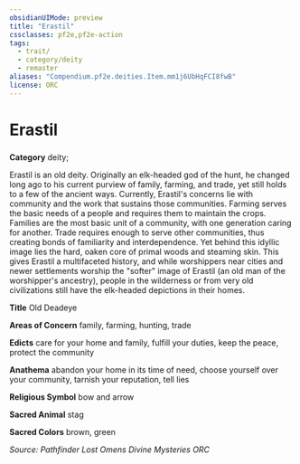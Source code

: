 ```yaml
---
obsidianUIMode: preview
title: "Erastil"
cssclasses: pf2e,pf2e-action
tags:
  - trait/
  - category/deity
  - remaster
aliases: "Compendium.pf2e.deities.Item.mm1j6UbHqFCI8fwB"
license: ORC
---
```

# Erastil

### 

**Category** deity; 




Erastil is an old deity. Originally an elk-headed god of the hunt, he changed long ago to his current purview of family, farming, and trade, yet still holds to a few of the ancient ways. Currently, Erastil's concerns lie with community and the work that sustains those communities. Farming serves the basic needs of a people and requires them to maintain the crops. Families are the most basic unit of a community, with one generation caring for another. Trade requires enough to serve other communities, thus creating bonds of familiarity and interdependence. Yet behind this idyllic image lies the hard, oaken core of primal woods and steaming skin. This gives Erastil a multifaceted history, and while worshippers near cities and newer settlements worship the "softer" image of Erastil (an old man of the worshipper's ancestry), people in the wilderness or from very old civilizations still have the elk-headed depictions in their homes.

**Title** Old Deadeye

**Areas of Concern** family, farming, hunting, trade

**Edicts** care for your home and family, fulfill your duties, keep the peace, protect the community

**Anathema** abandon your home in its time of need, choose yourself over your community, tarnish your reputation, tell lies

**Religious Symbol** bow and arrow

**Sacred Animal** stag

**Sacred Colors** brown, green

*Source: Pathfinder Lost Omens Divine Mysteries*
*ORC*